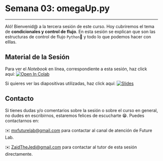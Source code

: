 # Semana 03: omegaUp.py

----

Aló! Bienvenid@ a la tercera sesión de este curso. Hoy cubriremos el tema de **condicionales y control de flujo**. En esta sesión se explican que son las estructuras de control de flujo  `Python`🐍 y todo lo que podemos hacer con elllas.

## Material de la Sesión

Para ver el *Notebook* en línea, correspondiente a esta sesión, haz click aquí: [![Open In Colab](https://colab.research.google.com/assets/colab-badge.svg)](https://colab.research.google.com/github/ZaidTheJedi/omegaUp.py/blob/master/Semana%2003/Cheatsheet_curso_python.ipynb)

Si quieres ver las diapositivas utilizadas, haz click aquí: [![Slides](https://img.shields.io/badge/Slides-Google%20Slides-tomato)](https://docs.google.com/presentation/d/1RUv_2uua1l4xO0W6-3PDXCWvSOKm4fbDXhC13Od83vY/edit?usp=sharing)

## Contacto

Si tienes dudas y/o comentarios sobre la sesión o sobre el curso en general, no dudes en escribirnos, estaremos felices de escucharte 😁. Puedes contactarnos en:

✉️ mxfuturelab@gmail.com para contactar al canal de atención de Future Lab.

✉️ ZaidTheJedi@gmail.com para contactar al tutor de esta sesión directamente.
